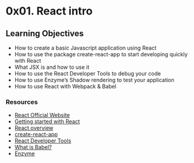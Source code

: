 # 0x01. React intro

## Learning Objectives
- How to create a basic Javascript application using React
- How to use the package create-react-app to start developing quickly with React
- What JSX is and how to use it
- How to use the React Developer Tools to debug your code
- How to use Enzyme’s Shadow rendering to test your application
- How to use React with Webpack & Babel

### Resources
- [React Official Website](https://reactjs.org/)
- [Getting started with React](https://www.taniarascia.com/getting-started-with-react/)
- [React overview](https://reactjs.org/docs/getting-started.html)
- [create-react-app](https://github.com/facebook/create-react-app)
- [React Developer Tools](https://chrome.google.com/webstore/detail/react-developer-tools/fmkadmapgofadopljbjfkapdkoienihi)
- [What is Babel?](https://babeljs.io/docs/)
- [Enzyme](https://enzymejs.github.io/enzyme/docs/api/shallow.html)